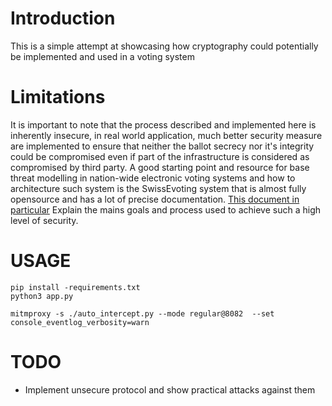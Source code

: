 # Introduction
This is a simple attempt at showcasing how cryptography could potentially be implemented and used in a voting system

# Limitations
It is important to note that the process described and implemented here is inherently insecure, in real world application, much better security measure are implemented to ensure that neither the ballot secrecy nor it's integrity could be compromised even if part of the infrastructure is considered as compromised by third party.
A good starting point and resource for base threat modelling in nation-wide electronic voting systems and how to architecture such system is the SwissEvoting system that is almost fully opensource and has a lot of precise documentation. [This document in particular](https://gitlab.com/swisspost-evoting/e-voting/e-voting-documentation/-/blob/master/Protocol/Swiss_Post_Voting_Protocol_Computational_proof.pdf) Explain the mains goals and process used to achieve such a high level of security.


# USAGE

```
pip install -requirements.txt
python3 app.py
```

```
mitmproxy -s ./auto_intercept.py --mode regular@8082  --set console_eventlog_verbosity=warn
```
# TODO
- Implement unsecure protocol and show practical attacks against them
